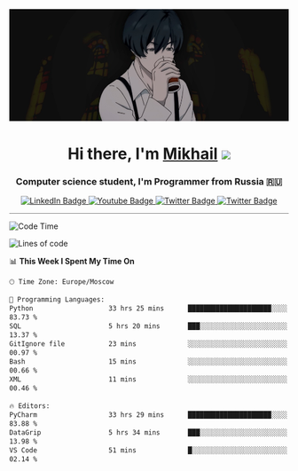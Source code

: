 <div>
  <div align="center">
    <img src="img/banner.jpg"/>
    <h1 align="center">Hi there, I'm <a href="https://github.com/Angeloffy" target="_blank">Mikhail</a> 
    <img src="https://github.com/blackcater/blackcater/raw/main/images/Hi.gif" height="32"/></h1>
  </div>

  <h3 align="center">Computer science student, I'm Programmer from Russia 🇷🇺</h3>
  <div id="badges" align="center">
    <a href="https://t.me/angeloffy">
      <img src="https://img.shields.io/badge/Telegram-2CA5E0?style=for-the-badge&logo=telegram&logoColor=white" alt="LinkedIn Badge"/>
    </a>
    <a href="https://www.youtube.com/channel/UCEL3-LeG0U1_2Ji9XXcPhkQ">
      <img src="https://img.shields.io/badge/YouTube-red?style=for-the-badge&logo=youtube&logoColor=white" alt="Youtube Badge"/>
    </a>
    <a href="mailto:angeloffy.work@gmail.com">
      <img src="https://img.shields.io/badge/Gmail-D14836?style=for-the-badge&logo=gmail&logoColor=white" alt="Twitter Badge"/>
    </a>
    <a href="https://discordapp.com/users/949624873649582121">
      <img src="https://img.shields.io/badge/Discord-7289DA?style=for-the-badge&logo=discord&logoColor=white" alt="Twitter Badge"/>
    </a>
</div>
 
 <hr style="height:1px; color:black; background-color:gray"> 
  
<!--START_SECTION:waka-->
![Code Time](http://img.shields.io/badge/Code%20Time-413%20hrs%2037%20mins-blue)

![Lines of code](https://img.shields.io/badge/From%20Hello%20World%20I%27ve%20Written-74.7%20thousand%20lines%20of%20code-blue)

📊 **This Week I Spent My Time On** 

```text
🕑︎ Time Zone: Europe/Moscow

💬 Programming Languages: 
Python                   33 hrs 25 mins      █████████████████████░░░░   83.73 % 
SQL                      5 hrs 20 mins       ███░░░░░░░░░░░░░░░░░░░░░░   13.37 % 
GitIgnore file           23 mins             ░░░░░░░░░░░░░░░░░░░░░░░░░   00.97 % 
Bash                     15 mins             ░░░░░░░░░░░░░░░░░░░░░░░░░   00.66 % 
XML                      11 mins             ░░░░░░░░░░░░░░░░░░░░░░░░░   00.46 % 

🔥 Editors: 
PyCharm                  33 hrs 29 mins      █████████████████████░░░░   83.88 % 
DataGrip                 5 hrs 34 mins       ███░░░░░░░░░░░░░░░░░░░░░░   13.98 % 
VS Code                  51 mins             █░░░░░░░░░░░░░░░░░░░░░░░░   02.14 % 
```


<!--END_SECTION:waka-->
